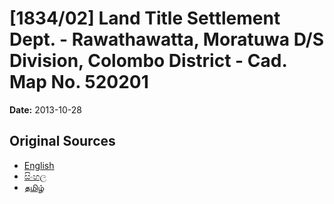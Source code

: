# [1834/02] Land Title Settlement Dept. - Rawathawatta, Moratuwa D/S Division, Colombo District - Cad. Map No. 520201

**Date:** 2013-10-28

## Original Sources

- [English](https://documents.gov.lk/view/extra-gazettes/2013/10/1834-02_E.pdf)
- [සිංහල](https://documents.gov.lk/view/extra-gazettes/2013/10/1834-02_S.pdf)
- [தமிழ்](https://documents.gov.lk/view/extra-gazettes/2013/10/1834-02_T.pdf)
